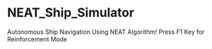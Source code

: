# NEAT_Ship_Simulator
Autonomous Ship Navigation Using NEAT Algorithm!
Press F1 Key for Reinforcement Mode
